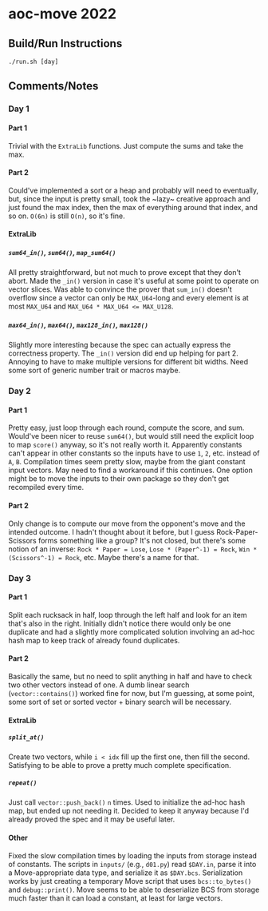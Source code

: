 # aoc-move 2022

## Build/Run Instructions

```
./run.sh [day]
```

## Comments/Notes

### Day 1

#### Part 1

Trivial with the `ExtraLib` functions.
Just compute the sums and take the max.

#### Part 2

Could've implemented a sort or a heap and probably will need to eventually, but,
since the input is pretty small, took the ~lazy~ creative approach and just
found the max index, then the max of everything around that index, and so on.
`O(6n)` is still `O(n)`, so it's fine.

#### ExtraLib

##### `sum64_in()`, `sum64()`, `map_sum64()`

All pretty straightforward, but not much to prove except that they don't abort.
Made the `_in()` version in case it's useful at some point to operate on vector slices.
Was able to convince the prover that `sum_in()` doesn't overflow since a vector
can only be `MAX_U64`-long and every element is at most `MAX_U64` and `MAX_U64 *
MAX_U64 <= MAX_U128`.

##### `max64_in()`, `max64()`, `max128_in()`, `max128()`

Slightly more interesting because the spec can actually express the correctness
property.
The `_in()` version did end up helping for part 2.
Annoying to have to make multiple versions for different bit widths.
Need some sort of generic number trait or macros maybe.

### Day 2

#### Part 1

Pretty easy, just loop through each round, compute the score, and sum.
Would've been nicer to reuse `sum64()`, but would still need the explicit loop
to map `score()` anyway, so it's not really worth it.
Apparently constants can't appear in other constants so the inputs have to use
`1`, `2`, etc. instead of `A`, `B`.
Compilation times seem pretty slow, maybe from the giant constant input vectors.
May need to find a workaround if this continues.
One option might be to move the inputs to their own package so they don't get
recompiled every time.

#### Part 2

Only change is to compute our move from the opponent's move and the intended outcome.
I hadn't thought about it before, but I guess Rock-Paper-Scissors forms
something like a group?
It's not closed, but there's some notion of an inverse: `Rock * Paper = Lose`,
`Lose * (Paper^-1) = Rock`, `Win * (Scissors^-1) = Rock`, etc.
Maybe there's a name for that.

### Day 3

#### Part 1

Split each rucksack in half, loop through the left half and look for an item
that's also in the right.
Initially didn't notice there would only be one duplicate and had a slightly
more complicated solution involving an ad-hoc hash map to keep track of already
found duplicates.

#### Part 2

Basically the same, but no need to split anything in half and have to check two
other vectors instead of one.
A dumb linear search (`vector::contains()`) worked fine for now, but I'm
guessing, at some point, some sort of set or sorted vector + binary search will
be necessary.

#### ExtraLib

##### `split_at()`

Create two vectors, while `i < idx` fill up the first one, then fill the second.
Satisfying to be able to prove a pretty much complete specification.

##### `repeat()`

Just call `vector::push_back()` `n` times.
Used to initialize the ad-hoc hash map, but ended up not needing it.
Decided to keep it anyway because I'd already proved the spec and it may be
useful later.

#### Other

Fixed the slow compilation times by loading the inputs from storage instead of
constants.
The scripts in `inputs/` (e.g., `d01.py`) read `$DAY.in`, parse it into a
Move-appropriate data type, and serialize it as `$DAY.bcs`.
Serialization works by just creating a temporary Move script that uses
`bcs::to_bytes()` and `debug::print()`.
Move seems to be able to deserialize BCS from storage much faster than it can
load a constant, at least for large vectors.
